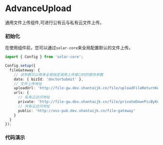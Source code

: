 # AdvanceUpload

通用文件上传组件,可进行公有云与私有云文件上传。

### 初始化

在使用组件前，您可以通过`solar-core`来全局配置默认的文件上传。

```ts
import { Config } from 'solar-core';

Config.setup({
  fileGateway: {
    // 该参数可以用来全局指定调用上传接口时的额外参数
    data: { bizId: 'doctorSubmit' },
    // 文件上传地址
    uploadUrl: 'http://file-gw.dev.shantaijk.cn/file/uploadFileReturnKey',
    urls: {
      // 私有云访问地址
      private: 'http://file-gw.dev.shantaijk.cn/file/privateDownPicByKey',
      // 共有云访问地址
      public: 'http://oss-pub.dev.shantaijk.cn/file-gateway'
    }
  }
});
```

### 代码演示

<AppCodebox 
  console="true"
  src="src/advance-upload/demo/index.basic" 
  title="默认上传" 
  desc="默认上传文件，采用共有云上传。" 
/>

<AppCodebox 
  console="true"
  src="src/advance-upload/demo/index.object" 
  title="图片上传之object" 
  desc="如果在上传图片时，您希望获取到该图片的宽度与高度，则可以指定valueMode为`object`" 
/>

<AppCodebox 
  console="true"
  src="src/advance-upload/demo/index.array" 
  title="图片列表上传" 
  desc="您可以设置maxCount来设置多张图片上传" 
/>

<AppCodebox 
  src="src/advance-upload/demo/index.multiple" 
  title="批量上传" 
  desc="通过设置multiple可以同时选择多张图片上传" 
/>

<AppCodebox 
  console="true"
  src="src/advance-upload/demo/index.select" 
  title="手动上传" 
  desc="通过设置selectOnly来提供选择文件模式，然后进行自定义上传" 
/>

<AppCodebox 
  src="src/advance-upload/demo/index.file" 
  title="支持docx、pptx、xlsx、pdf、文本、图片、视频(mp4)等文件" 
  desc="通过accept指定文件类型" 
/>
